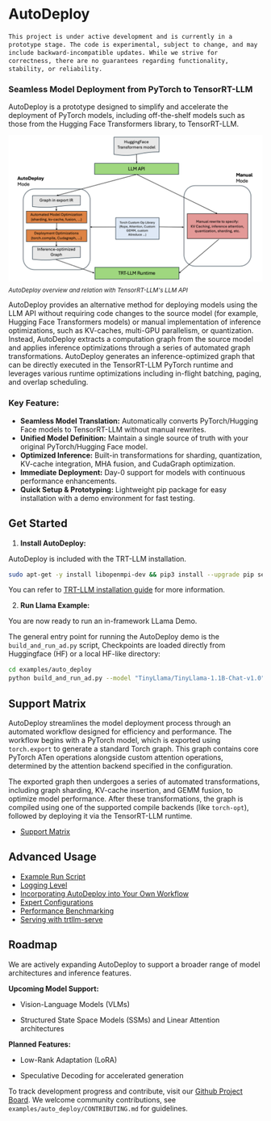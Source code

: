 # AutoDeploy

```{note}
This project is under active development and is currently in a prototype stage. The code is experimental, subject to change, and may include backward-incompatible updates. While we strive for correctness, there are no guarantees regarding functionality, stability, or reliability.
```

### Seamless Model Deployment from PyTorch to TensorRT-LLM

AutoDeploy is a prototype designed to simplify and accelerate the deployment of PyTorch models, including off-the-shelf models such as those from the Hugging Face Transformers library, to TensorRT-LLM.

![AutoDeploy overview](../../media/ad_overview.png)
<sub><em>AutoDeploy overview and relation with TensorRT-LLM's LLM API</em></sub>

AutoDeploy provides an alternative method for deploying models using the LLM API without requiring code changes to the source model (for example, Hugging Face Transformers models) or manual implementation of inference optimizations, such as KV-caches, multi-GPU parallelism, or quantization. Instead, AutoDeploy extracts a computation graph from the source model and applies inference optimizations through a series of automated graph transformations. AutoDeploy generates an inference-optimized graph that can be directly executed in the TensorRT-LLM PyTorch runtime and leverages various runtime optimizations including in-flight batching, paging, and overlap scheduling.

### Key Feature:

- **Seamless Model Translation:** Automatically converts PyTorch/Hugging Face models to TensorRT-LLM without manual rewrites.
- **Unified Model Definition:** Maintain a single source of truth with your original PyTorch/Hugging Face model.
- **Optimized Inference:** Built-in transformations for sharding, quantization, KV-cache integration, MHA fusion, and CudaGraph optimization.
- **Immediate Deployment:** Day-0 support for models with continuous performance enhancements.
- **Quick Setup & Prototyping:** Lightweight pip package for easy installation with a demo environment for fast testing.

## Get Started

1. **Install AutoDeploy:**

AutoDeploy is included with the TRT-LLM installation.

```bash
sudo apt-get -y install libopenmpi-dev && pip3 install --upgrade pip setuptools && pip3 install tensorrt_llm
```

You can refer to [TRT-LLM installation guide](../../installation/linux.md) for more information.

2. **Run Llama Example:**

You are now ready to run an in-framework LLama Demo.

The general entry point for running the AutoDeploy demo is the `build_and_run_ad.py` script, Checkpoints are loaded directly from Huggingface (HF) or a local HF-like directory:

```bash
cd examples/auto_deploy
python build_and_run_ad.py --model "TinyLlama/TinyLlama-1.1B-Chat-v1.0"
```

## Support Matrix

AutoDeploy streamlines the model deployment process through an automated workflow designed for efficiency and performance. The workflow begins with a PyTorch model, which is exported using `torch.export` to generate a standard Torch graph. This graph contains core PyTorch ATen operations alongside custom attention operations, determined by the attention backend specified in the configuration.

The exported graph then undergoes a series of automated transformations, including graph sharding, KV-cache insertion, and GEMM fusion, to optimize model performance. After these transformations, the graph is compiled using one of the supported compile backends (like `torch-opt`), followed by deploying it via the TensorRT-LLM runtime.

- [Support Matrix](support_matrix.md)

## Advanced Usage

- [Example Run Script](./advanced/example_run.md)
- [Logging Level](./advanced/logging.md)
- [Incorporating AutoDeploy into Your Own Workflow](./advanced/workflow.md)
- [Expert Configurations](./advanced/expert_configurations.md)
- [Performance Benchmarking](./advanced/benchmarking_with_trtllm_bench.md)
- [Serving with trtllm-serve](./advanced/serving_with_trtllm_serve.md)

## Roadmap

We are actively expanding AutoDeploy to support a broader range of model architectures and inference features.

**Upcoming Model Support:**

- Vision-Language Models (VLMs)

- Structured State Space Models (SSMs) and Linear Attention architectures

**Planned Features:**

- Low-Rank Adaptation (LoRA)

- Speculative Decoding for accelerated generation

To track development progress and contribute, visit our [Github Project Board](https://github.com/orgs/NVIDIA/projects/83/views/13).
We welcome community contributions, see `examples/auto_deploy/CONTRIBUTING.md` for guidelines.

